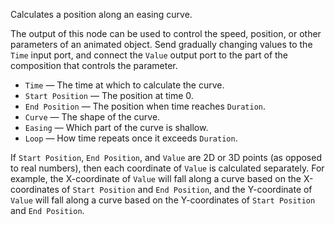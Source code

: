 Calculates a position along an easing curve. 

The output of this node can be used to control the speed, position, or other parameters of an animated object. Send gradually changing values to the `Time` input port, and connect the `Value` output port to the part of the composition that controls the parameter. 

   - `Time` — The time at which to calculate the curve.
   - `Start Position` — The position at time 0.
   - `End Position` — The position when time reaches `Duration`.
   - `Curve` — The shape of the curve.
   - `Easing` — Which part of the curve is shallow.
   - `Loop` — How time repeats once it exceeds `Duration`.

If `Start Position`, `End Position`, and `Value` are 2D or 3D points (as opposed to real numbers), then each coordinate of `Value` is calculated separately. For example, the X-coordinate of `Value` will fall along a curve based on the X-coordinates of `Start Position` and `End Position`, and the Y-coordinate of `Value` will fall along a curve based on the Y-coordinates of `Start Position` and `End Position`. 
